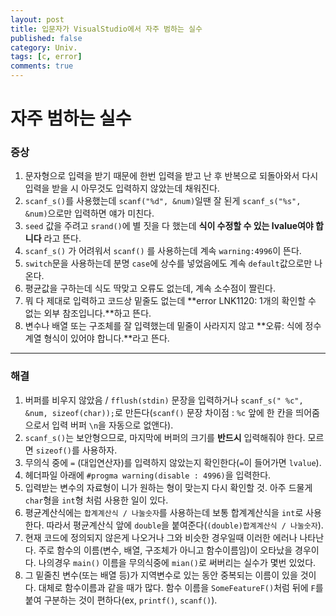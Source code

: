 ```yaml
---
layout: post
title: 입문자가 VisualStudio에서 자주 범하는 실수
published: false
category: Univ.
tags: [c, error]
comments: true
---
```


자주 범하는 실수
===============

### 증상

1. 문자형으로 입력을 받기 때문에 한번 입력을 받고 난 후 반복으로 되돌아와서 다시 입력을 받을 시 아무것도 입력하지 않았는데 채워진다.
2. `scanf_s()`를 사용했는데 `scanf("%d", &num)`일땐 잘 된게 `scanf_s("%s", &num)`으로만 입력하면 얘가 미친다.
3. `seed` 값을 주려고 `srand()`에 별 짓을 다 했는데 **식이 수정할 수 있는 lvalue여야 합니다** 라고 뜬다.
4. `scanf_s()` 가 어려워서 `scanf()` 를 사용하는데 계속 `warning:4996`이 뜬다.
5. `switch`문을 사용하는데 분명 `case`에 상수를 넣었음에도 계속 `default`값으로만 나온다.
6. 평균값을 구하는데 식도 딱맞고 오류도 없는데, 계속 소수점이 짤린다.
7. 뭐 다 제대로 입력하고 코드상 밑줄도 없는데 **error LNK1120: 1개의 확인할 수 없는 외부 참조입니다.**하고 뜬다.
8. 변수나 배열 또는 구조체를 잘 입력했는데 밑줄이 사라지지 않고 **오류: 식에 정수 계열 형식이 있어야 합니다.**라고 뜬다.

---

### 해결

1. 버퍼를 비우지 않았음 / `fflush(stdin)` 문장을 입력하거나 `scanf_s(" %c", &num, sizeof(char));`로 만든다(`scanf()` 문장 차이점 : `%c` 앞에 한 칸을 띄어줌으로서 입력 버퍼 `\n`을 자동으로 없앤다).
2. `scanf_s()`는 보안형으므로, 마지막에 버퍼의 크기를 **반드시** 입력해줘야 한다. 모르면 `sizeof()`를 사용하자.
3. 무의식 중에 `=` (대입연산자)를 입력하지 않았는지 확인한다(`=`이 들어가면 `lvalue`).
4. 헤더파일 아래에 `#progma warning(disable : 4996)`을 입력한다.
5. 입력받는 변수의 자료형이 니가 원하는 형이 맞는지 다시 확인할 것. 아주 드물게 `char`형을 `int`형 처럼 사용한 일이 있다.
6. 평균계산식에는 `합계계산식 / 나눌숫자`를 사용하는데 보통 합계계산식을 `int`로 사용한다. 따라서 평균계산식 앞에 `double`을 붙여준다(`(double)합계계산식 / 나눌숫자`).
7. 현재 코드에 정의되지 않은게 나오거나 그와 비슷한 경우일때 이러한 에러나 나타난다. 주로 함수의 이름(변수, 배열, 구조체가 아니고 함수이름임)이 오타났을 경우이다. 나의경우 `main()` 이름을 무의식중에 `mian()`로 써버리는 실수가 몇번 있었다.
8. 그 밑줄친 변수(또는 배열 등)가 지역변수로 있는 동안 중복되는 이름이 있을 것이다. 대체로 함수이름과 같을 때가 많다. 함수 이름을 `SomeFeatureF()`처럼 뒤에 `F`를 붙여 구분하는 것이 편하다(ex, `printf()`, `scanf()`).
